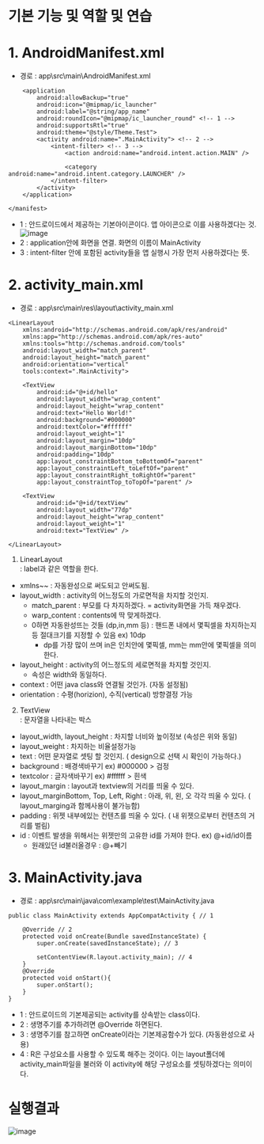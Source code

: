 # 기본 기능 및 역할 및 연습
# 1. AndroidManifest.xml
- 경로 : app\src\main\AndroidManifest.xml
```
    <application
        android:allowBackup="true"
        android:icon="@mipmap/ic_launcher"
        android:label="@string/app_name"
        android:roundIcon="@mipmap/ic_launcher_round" <!-- 1 -->
        android:supportsRtl="true"
        android:theme="@style/Theme.Test">
        <activity android:name=".MainActivity"> <!-- 2 -->
            <intent-filter> <!-- 3 -->
                <action android:name="android.intent.action.MAIN" />

                <category android:name="android.intent.category.LAUNCHER" />
            </intent-filter>
        </activity>
    </application>

</manifest>
```
- 1 : 안드로이드에서 제공하는 기본아이콘이다. 앱 아이콘으로 이를 사용하겠다는 것.\
![image](https://user-images.githubusercontent.com/70633080/106446682-e519b680-64c3-11eb-8020-bc37191a7b9a.png)
- 2 : application안에 화면을 연결. 화면의 이름이 MainActivity 
- 3 : intent-filter 안에 포함된 activity들을 앱 실행시 가장 먼저 사용하겠다는 뜻.

# 2. activity_main.xml
- 경로 : app\src\main\res\layout\activity_main.xml
```
<LinearLayout
    xmlns:android="http://schemas.android.com/apk/res/android"
    xmlns:app="http://schemas.android.com/apk/res-auto"
    xmlns:tools="http://schemas.android.com/tools"
    android:layout_width="match_parent"
    android:layout_height="match_parent"
    android:orientation="vertical"
    tools:context=".MainActivity">

    <TextView
        android:id="@+id/hello"
        android:layout_width="wrap_content"
        android:layout_height="wrap_content"
        android:text="Hello World!"
        android:background="#000000"
        android:textColor="#ffffff"
        android:layout_weight="1"
        android:layout_margin="10dp"
        android:layout_marginBottom="10dp"
        android:padding="10dp"
        app:layout_constraintBottom_toBottomOf="parent"
        app:layout_constraintLeft_toLeftOf="parent"
        app:layout_constraintRight_toRightOf="parent"
        app:layout_constraintTop_toTopOf="parent" />

    <TextView
        android:id="@+id/textView"
        android:layout_width="77dp"
        android:layout_height="wrap_content"
        android:layout_weight="1"
        android:text="TextView" />

</LinearLayout>
```
1. LinearLayout\
: label과 같은 역할을 한다.
- xmlns~~ : 자동완성으로 써도되고 안써도됨.
- layout_width : activity의 어느정도의 가로면적을 차지할 것인지.
  - match_parent : 부모를 다 차지하겠다. = activity화면을 가득 채우겠다.
  - warp_content : contents에 딱 맞게하겠다. 
  - 0하면 자동완성뜨는 것들 (dp,in,mm 등) : 핸드폰 내에서 몇픽셀을 차지하는지 등 절대크기를 지정할 수 있음 ex) 10dp 
    - dp를 가장 많이 쓰며 in은 인치안에 몇픽셀, mm는 mm안에 몇픽셀을 의미한다.
- layout_height : activity의 어느정도의 세로면적을 차지할 것인지.
  - 속성은 width와 동일하다.
- context : 어떤 java class와 연결될 것인가. (자동 설정됨)
- orientation : 수평(horizion), 수직(vertical) 방향결정 가능

2. TextView\
: 문자열을 나타내는 박스
- layout_width, layout_height : 차지할 너비와 높이정보 (속성은 위와 동일)
- layout_weight : 차지하는 비율설정가능
- text : 어떤 문자열로 셋팅 할 것인지. ( design으로 선택 시 확인이 가능하다.)
- background : 배경색바꾸기 ex) #000000 > 검정
- textcolor : 글자색바꾸기 ex) #ffffff > 흰색
- layout_margin : layout과 textview의 거리를 띄울 수 있다.
- layout_marginBottom, Top, Left, Right : 아래, 위, 왼, 오 각각 띄울 수 있다. ( layout_marging과 함께사용이 불가능함)
- padding : 위젯 내부에있는 컨텐츠를 띄울 수 있다. ( 내 위젯으로부터 컨텐츠의 거리를 벌림)
- id : 이벤트 발생을 위해서는 위젯만의 고유한 id를 가져야 한다. ex) @+id/id이름
  - 원래있던 id불러올경우 : @+빼기

# 3. MainActivity.java
- 경로 : app\src\main\java\com\example\test\MainActivity.java
```
public class MainActivity extends AppCompatActivity { // 1

    @Override // 2
    protected void onCreate(Bundle savedInstanceState) {
        super.onCreate(savedInstanceState); // 3

        setContentView(R.layout.activity_main); // 4
    }
    @Override
    protected void onStart(){
        super.onStart();
    }
}
```
- 1 : 안드로이드의 기본제공되는 activity를 상속받는 class이다.
- 2 : 생명주기를 추가하려면 @Override 하면된다.
- 3 : 생명주기를 참고하면 onCreate이라는 기본제공함수가 있다. (자동완성으로 사용)
- 4 : R은 구성요소를 사용할 수 있도록 해주는 것이다. 이는 layout폴더에 activity_main파일을 불러와 이 activity에 해당 구성요소를 셋팅하겠다는 의미이다.

# 실행결과
![image](https://user-images.githubusercontent.com/70633080/106449759-a980eb80-64c7-11eb-9865-f99a5ad86b87.png)
